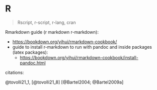 # R
> Rscript, r-script, r-lang, cran


Rmarkdown guide (r markdown r-markdown):
- https://bookdown.org/yihui/rmarkdown-cookbook/
- guide to install r-markdown to run with pandoc and inside packages (latex packages):
    - https://bookdown.org/yihui/rmarkdown-cookbook/install-pandoc.html

citations:

@tovolli21_1,
[@tovolli21_8]
[@Bartel2004; @Bartel2009a]
